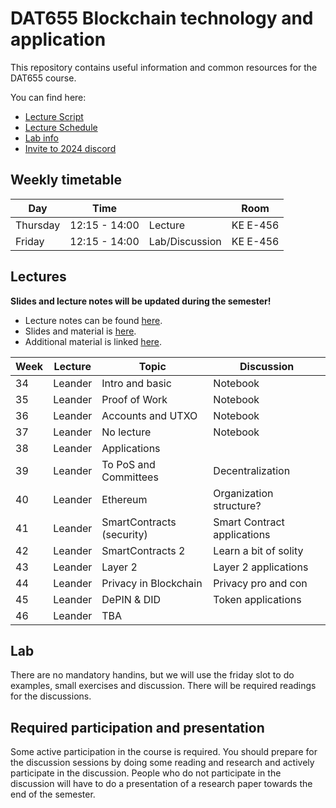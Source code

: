 # DAT655 Blockchain technology and application

This repository contains useful information and common resources for the DAT655 course.

You can find here:
* [Lecture Script](script.pdf)
* [Lecture Schedule](#lectures)
* [Lab info](#lab)
* [Invite to 2024 discord](https://discord.gg/M4Tsp7VsAf)

## Weekly timetable


| Day | Time | | Room |
|----|------|---|------|
| Thursday | 12:15 - 14:00 | Lecture | KE E-456 |
| Friday  | 12:15 - 14:00 | Lab/Discussion | KE E-456 |

## Lectures

**Slides and lecture notes will be updated during the semester!**

* Lecture notes can be found [here](script.pdf). 
* Slides and material is [here](slides).
* Additional material is linked [here](resources.md).


| Week | Lecture | Topic | Discussion |
|-----|-----------|-------|----------|
| 34 | Leander  | Intro and basic | Notebook |
| 35 | Leander  | Proof of Work | Notebook |
| 36 | Leander  | Accounts and UTXO | Notebook |
| 37 | Leander  | No lecture | Notebook |
| 38 | Leander  | Applications |  |
| 39 | Leander  | To PoS and Committees | Decentralization |
| 40 | Leander  | Ethereum | Organization structure? |
| 41 | Leander  | SmartContracts (security) | Smart Contract applications |
| 42 | Leander  | SmartContracts 2 | Learn a bit of solity |
| 43 | Leander  | Layer 2 | Layer 2 applications |
| 44 | Leander  | Privacy in Blockchain | Privacy pro and con |
| 45 | Leander  | DePIN & DID | Token applications |
| 46 | Leander  | TBA |  |

## Lab

There are no mandatory handins, but we will use the friday slot to do examples, small exercises and discussion. 
There will be required readings for the discussions. 

## Required participation and presentation

Some active participation in the course is required.
You should prepare for the discussion sessions by doing some reading and research and actively participate in the discussion.
People who do not participate in the discussion will have to do a presentation of a research paper towards the end of the semester.
